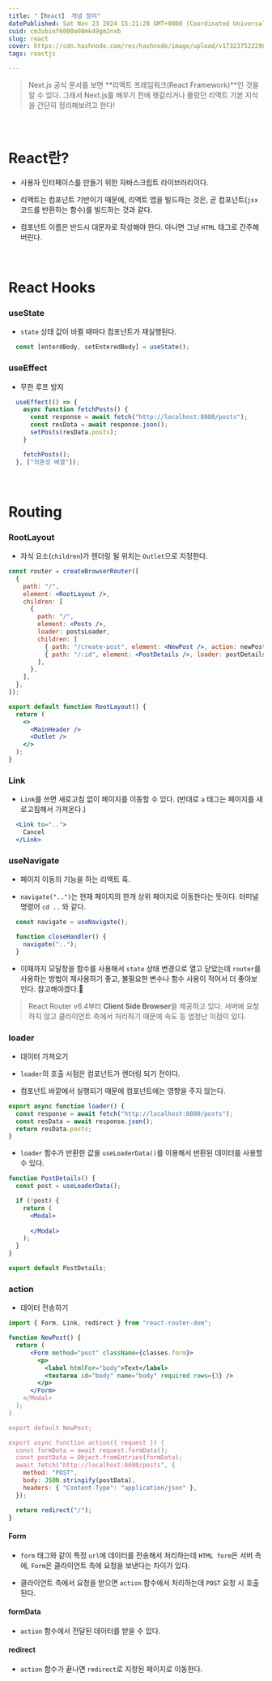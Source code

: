 ```yaml
---
title: "【React】 개념 정리"
datePublished: Sat Nov 23 2024 15:21:28 GMT+0000 (Coordinated Universal Time)
cuid: cm3ubinf6000o08mk49gm2nxb
slug: react
cover: https://cdn.hashnode.com/res/hashnode/image/upload/v1732375222985/54f42520-1d2c-4f82-a059-d3c0c9f7281e.png
tags: reactjs

---
```


> Next.js 공식 문서를 보면 **리액트 프레임워크(React Framework)**인 것을 알 수 있다. 그래서 Next.js를 배우기 전에 헷갈리거나 몰랐던 리액트 기본 지식을 간단히 정리해보려고 한다!

ㅤ

# React란?

* 사용자 인터페이스를 만들기 위한 자바스크립트 라이브러리이다.
    
* 리액트는 컴포넌트 기반이기 때문에, 리액트 앱을 빌드하는 것은, 곧 컴포넌트(`jsx`코드를 반환하는 함수)를 빌드하는 것과 같다.
    
* 컴포넌트 이름은 반드시 대문자로 작성해야 한다. 아니면 그냥 `HTML` 태그로 간주해버린다.
    

ㅤ

# React Hooks

### useState

* `state` 상태 값이 바뀔 때마다 컴포넌트가 재실행된다.
    

```jsx
  const [enterdBody, setEnteredBody] = useState();
```

### useEffect

* 무한 루프 방지
    

```jsx
  useEffect(() => {
    async function fetchPosts() {
      const response = await fetch("http://localhost:8080/posts");
      const resData = await response.json();
      setPosts(resData.posts);
    }

    fetchPosts();
  }, ["의존성 배열"]);
```

ㅤ

# Routing

### RootLayout

* 자식 요소(`children`)가 렌더링 될 위치는 `Outlet`으로 지정한다.
    

```jsx
const router = createBrowserRouter([
  {
    path: "/",
    element: <RootLayout />,
    children: [
      {
        path: "/",
        element: <Posts />,
        loader: postsLoader,
        children: [
          { path: "/create-post", element: <NewPost />, action: newPostAction },
          { path: "/:id", element: <PostDetails />, loader: postDetailsLoader },
        ],
      },
    ],
  },
]);
```

```jsx
export default function RootLayout() {
  return (
    <>
      <MainHeader />
      <Outlet />
    </>
  );
}
```

### Link

* `Link`를 쓰면 새로고침 없이 페이지를 이동할 수 있다. (반대로 `a` 태그는 페이지를 새로고침해서 가져온다.)
    

```jsx
  <Link to="..">
    Cancel
  </Link>
```

### useNavigate

* 페이지 이동의 기능을 하는 리액트 훅.
    
* `navigate("..")`는 현재 페이지의 한개 상위 페이지로 이동한다는 뜻이다. 터미널 명령어 `cd ..` 와 같다.
    

```jsx
  const navigate = useNavigate();

  function closeHandler() {
    navigate("..");
  }
```

* 이때까지 모달창을 함수를 사용해서 `state` 상태 변경으로 열고 닫았는데 `router`를 사용하는 방법이 재사용하기 좋고, 불필요한 변수나 함수 사용이 적어서 더 좋아보인다. 참고해야겠다.💭ㅤ
    

> React Router v6.4부터 **Client Side Browser**을 제공하고 있다. 서버에 요청하지 않고 클라이언트 측에서 처리하기 때문에 속도 등 엄청난 이점이 있다.

### loader

* 데이터 가져오기
    
* `loader`의 호출 시점은 컴포넌트가 렌더링 되기 전이다.
    
* 컴포넌트 바깥에서 실행되기 때문에 컴포넌트에는 영향을 주지 않는다.
    

```jsx
export async function loader() {
  const response = await fetch("http://localhost:8080/posts");
  const resData = await response.json();
  return resData.posts;
}
```

* `loader` 함수가 반환한 값을 `useLoaderData()`를 이용해서 반환된 데이터를 사용할 수 있다.
    

```jsx
function PostDetails() {
  const post = useLoaderData();

  if (!post) {
    return (
      <Modal>
	      
      </Modal>
    );
  }
}

export default PostDetails;
```

### action

* 데이터 전송하기
    

```jsx
import { Form, Link, redirect } from "react-router-dom";

function NewPost() {
  return (
      <Form method="post" className={classes.form}>
        <p>
          <label htmlFor="body">Text</label>
          <textarea id="body" name="body" required rows={3} />
        </p>
      </Form>
    </Modal>
  );
}

export default NewPost;

export async function action({ request }) {
  const formData = await request.formData();
  const postData = Object.fromEntries(formData);
  await fetch("http://localhost:8080/posts", {
    method: "POST",
    body: JSON.stringify(postData),
    headers: { "Content-Type": "application/json" },
  });

  return redirect("/");
}
```

#### Form

* `form` 태그와 같이 특정 `url`에 데이터를 전송해서 처리하는데 `HTML form`은 서버 측에, `Form`은 클라이언트 측에 요청을 보낸다는 차이가 있다.
    
* 클라이언트 측에서 요청을 받으면 `action` 함수에서 처리하는데 `POST` 요청 시 호출된다.
    

#### formData

* `action` 함수에서 전달된 데이터를 받을 수 있다.
    

#### redirect

* `action` 함수가 끝나면 `redirect`로 지정된 페이지로 이동한다.
    

ㅤ